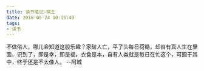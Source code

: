 ```yaml
---
title: 读书笔记-棋王
date: 2018-05-24 10:15:49
tags:
- 读书
---
```


不做俗人，哪儿会知道这般乐趣？家破人亡，平了头每日荷锄，却自有真人生在里面，识到了，即是幸，即是福，衣食是本，自有人类就是每日在忙这个，可囿于其中，终于还是不太像人。
--阿城

